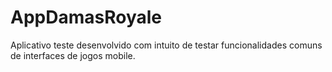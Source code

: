# AppDamasRoyale
Aplicativo teste desenvolvido com intuito de testar funcionalidades comuns de interfaces de jogos mobile.
